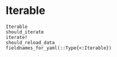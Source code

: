 Iterable
========
```@docs
Iterable
should_iterate
iterate!
should_reload_data
fieldnames_for_yaml(::Type{<:Iterable})
```

